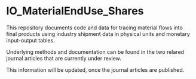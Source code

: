 # IO_MaterialEndUse_Shares

This repository documents code and data for tracing material flows into final products using 
industry shipment data in physical units and monetary input-output tables.

Underlying methods and documentation can be found in the two relared journal articles
that are currently under review.

This information will be updated, once the journal articles are published. 

